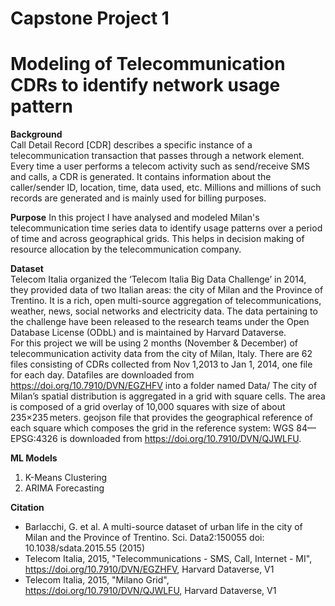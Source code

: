 # Capstone Project 1   
# Modeling of Telecommunication CDRs to identify network usage pattern

**Background**  
Call Detail Record [CDR] describes a specific instance of a telecommunication transaction that passes through a network element. Every time a user performs a telecom activity such as send/receive SMS and calls, a CDR is generated. It contains information about the caller/sender ID, location, time, data used, etc. Millions and millions of such records are generated and is mainly used for billing purposes. 

**Purpose**
In this project I have analysed and modeled  Milan's telecommunication time series data to identify usage patterns over a period of time and across geographical grids. This helps in decision making of resource allocation by the telecommunication company.   

**Dataset**  
Telecom Italia organized the ‘Telecom Italia Big Data Challenge’ in 2014, they provided data of two Italian areas: the city of Milan and the Province of Trentino. It is a rich, open multi-source aggregation of telecommunications, weather, news, social networks and electricity data. The data pertaining to the challenge have been released to the research teams under the Open Database License (ODbL) and is maintained by Harvard Dataverse.  
For this project we will be using 2 months (November & December) of telecommunication activity data from the city of Milan, Italy. There are 62 files consisting of CDRs collected from Nov 1,2013 to Jan 1, 2014, one file for each day. Datafiles are downloaded from https://doi.org/10.7910/DVN/EGZHFV into a folder named Data/
The city of Milan’s spatial distribution is aggregated in a grid with square cells. The area is composed of a grid overlay of 10,000 squares with size of about 235×235 meters. geojson file that provides the geographical reference of each square which composes the grid in the reference system: WGS 84—EPSG:4326 is downloaded from https://doi.org/10.7910/DVN/QJWLFU.  

**ML Models**   
1. K-Means Clustering    
2. ARIMA Forecasting

**Citation**  
* Barlacchi, G. et al. A multi-source dataset of urban life in the city of Milan and the Province of Trentino. Sci. Data2:150055 doi: 10.1038/sdata.2015.55 (2015)
* Telecom Italia, 2015, "Telecommunications - SMS, Call, Internet - MI", https://doi.org/10.7910/DVN/EGZHFV, Harvard Dataverse, V1  
* Telecom Italia, 2015, "Milano Grid", https://doi.org/10.7910/DVN/QJWLFU, Harvard Dataverse, V1

